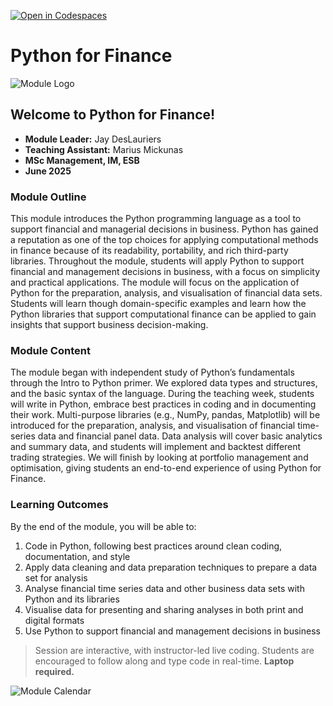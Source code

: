 [![Open in Codespaces](https://classroom.github.com/assets/launch-codespace-2972f46106e565e64193e422d61a12cf1da4916b45550586e14ef0a7c637dd04.svg)](https://classroom.github.com/open-in-codespaces?assignment_repo_id=19790534)
# Python for Finance

![Module Logo](assets/pyfi-logo.png)

## Welcome to Python for Finance! 

- **Module Leader:** Jay DesLauriers
- **Teaching Assistant:** Marius Mickunas
- **MSc Management, IM, ESB**
- **June 2025**

### Module Outline

This module introduces the Python programming language as a tool to support financial and managerial decisions in business. Python has gained a reputation as one of the top choices for applying computational methods in finance because of its readability, portability, and rich third-party libraries. Throughout the module, students will apply Python to support financial and management decisions in business, with a focus on simplicity and practical applications. The module will focus on the application of Python for the preparation, analysis, and visualisation of financial data sets. Students will learn though domain-specific examples and learn how the Python libraries that support computational finance can be applied to gain insights that support business decision-making.

### Module Content

The module began with independent study of Python’s fundamentals through the Intro to Python primer. We explored data types and structures, and the basic syntax of the language. During the teaching week, students will write in Python, embrace best practices in coding and in documenting their work. Multi-purpose libraries (e.g., NumPy, pandas, Matplotlib) will be introduced for the preparation, analysis, and visualisation of financial time-series data and financial panel data. Data analysis will cover basic analytics and summary data, and students will implement and backtest different trading strategies. We will finish by looking at portfolio management and optimisation, giving students an end-to-end experience of using Python for Finance.

### Learning Outcomes

By the end of the module, you will be able to:

1. Code in Python, following best practices around clean coding, documentation, and style
2. Apply data cleaning and data preparation techniques to prepare a data set for analysis
3. Analyse financial time series data and other business data sets with Python and its libraries
4. Visualise data for presenting and sharing analyses in both print and digital formats
5. Use Python to support financial and management decisions in business


> Session are interactive, with instructor-led live coding. Students are encouraged to follow along and type code in real-time. **Laptop required.**


![Module Calendar](assets/calendar.png)